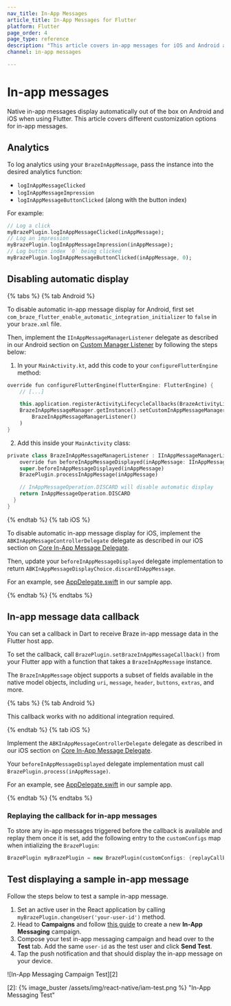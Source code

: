 ```yaml
---
nav_title: In-App Messages
article_title: In-App Messages for Flutter
platform: Flutter
page_order: 4
page_type: reference
description: "This article covers in-app messages for iOS and Android apps using Flutter, including customizing and logging analytics."
channel: in-app messages

---
```


# In-app messages

Native in-app messages display automatically out of the box on Android and iOS when using Flutter. This article covers different customization options for in-app messages.

## Analytics

To log analytics using your `BrazeInAppMessage`, pass the instance into the desired analytics function:
- `logInAppMessageClicked`
- `logInAppMessageImpression`
- `logInAppMessageButtonClicked` (along with the button index)

For example:
```dart
// Log a click
myBrazePlugin.logInAppMessageClicked(inAppMessage);
// Log an impression
myBrazePlugin.logInAppMessageImpression(inAppMessage);
// Log button index `0` being clicked
myBrazePlugin.logInAppMessageButtonClicked(inAppMessage, 0);
```

## Disabling automatic display

{% tabs %}
{% tab Android %}

To disable automatic in-app message display for Android, first set `com_braze_flutter_enable_automatic_integration_initializer` to `false` in your `braze.xml` file.

Then, implement the `IInAppMessageManagerListener` delegate as described in our Android section on [Custom Manager Listener]({{site.baseurl}}/developer_guide/platform_integration_guides/android/in-app_messaging/customization/#custom-manager-listener) by following the steps below:

1. In your `MainActivity.kt`, add this code to your `configureFlutterEngine` method:
```dart
override fun configureFlutterEngine(flutterEngine: FlutterEngine) {
	// [...]

	this.application.registerActivityLifecycleCallbacks(BrazeActivityLifecycleCallbackListener())
	BrazeInAppMessageManager.getInstance().setCustomInAppMessageManagerListener(
	    BrazeInAppMessageManagerListener()
	)
}
```

2. Add this inside your `MainActivity` class:
```dart
private class BrazeInAppMessageManagerListener : IInAppMessageManagerListener {
	override fun beforeInAppMessageDisplayed(inAppMessage: IInAppMessage): InAppMessageOperation {
    super.beforeInAppMessageDisplayed(inAppMessage)
    BrazePlugin.processInAppMessage(inAppMessage)

    // InAppMessageOperation.DISCARD will disable automatic display
    return InAppMessageOperation.DISCARD
  }
}
```

{% endtab %}
{% tab iOS %}

To disable automatic in-app message display for iOS, implement the `ABKInAppMessageControllerDelegate` delegate as described in our iOS section on [Core In-App Message Delegate]({{site.baseurl}}/developer_guide/platform_integration_guides/ios/in-app_messaging/customization/#core-in-app-message-controller-delegate).

Then, update your `beforeInAppMessageDisplayed` delegate implementation to return `ABKInAppMessageDisplayChoice.discardInAppMessage`.

For an example, see [AppDelegate.swift](https://github.com/braze-inc/braze-flutter-sdk/blob/master/example/ios/Runner/AppDelegate.swift) in our sample app.

{% endtab %}
{% endtabs %}

## In-app message data callback

You can set a callback in Dart to receive Braze in-app message data in the Flutter host app.

To set the callback, call `BrazePlugin.setBrazeInAppMessageCallback()` from your Flutter app with a function that takes a `BrazeInAppMessage` instance.

The `BrazeInAppMessage` object supports a subset of fields available in the native model objects, including `uri`, `message`, `header`, `buttons`, `extras`, and more.

{% tabs %}
{% tab Android %}

This callback works with no additional integration required.

{% endtab %}
{% tab iOS %}

Implement the `ABKInAppMessageControllerDelegate` delegate as described in our iOS section on [Core In-App Message Delegate]({{site.baseurl}}/developer_guide/platform_integration_guides/ios/in-app_messaging/customization/#core-in-app-message-controller-delegate).

Your `beforeInAppMessageDisplayed` delegate implementation must call `BrazePlugin.process(inAppMessage)`.

For an example, see [AppDelegate.swift](https://github.com/braze-inc/braze-flutter-sdk/blob/master/example/ios/Runner/AppDelegate.swift) in our sample app.

{% endtab %}
{% endtabs %}

### Replaying the callback for in-app messages

To store any in-app messages triggered before the callback is available and replay them once it is set, add the following entry to the `customConfigs` map when intializing the `BrazePlugin`:
```dart
BrazePlugin myBrazePlugin = new BrazePlugin(customConfigs: {replayCallbacksConfigKey: true});
```

## Test displaying a sample in-app message

Follow the steps below to test a sample in-app message.

1. Set an active user in the React application by calling `myBrazePlugin.changeUser('your-user-id')` method.
2. Head to **Campaigns** and follow [this guide][1] to create a new **In-App Messaging** campaign.
3. Compose your test in-app messaging campaign and head over to the **Test** tab. Add the same `user-id` as the test user and click **Send Test**.
4. Tap the push notification and that should display the in-app message on your device.

![In-App Messaging Campaign Test][2]


[1]: {{site.baseurl}}/user_guide/message_building_by_channel/in-app_messages/create/
[2]: {% image_buster /assets/img/react-native/iam-test.png %} "In-App Messaging Test"
